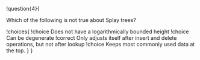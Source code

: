 !question{4}{

Which of the following is not true about Splay trees?

!choices{
 !choice Does not have a logarithmically bounded height
 !choice Can be degenerate
 !correct Only adjusts itself after insert and delete operations, but not after lookup
 !choice Keeps most commonly used data at the top.
}
}
